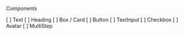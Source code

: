 Components

[ ] Text
[ ] Heading
[ ] Box / Card
[ ] Button
[ ] TextInput
[ ] Checkbox
[ ] Avatar
[ ] MultiStep
